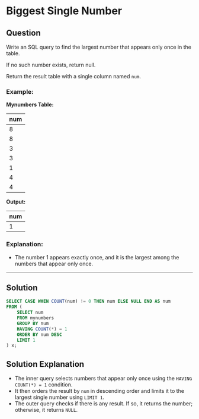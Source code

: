 
# Biggest Single Number

## Question

Write an SQL query to find the largest number that appears only once in the table.

If no such number exists, return null.

Return the result table with a single column named `num`.

### Example:

**Mynumbers Table:**

| num |
|-----|
| 8   |
| 8   |
| 3   |
| 3   |
| 1   |
| 4   |
| 4   |

**Output:**

| num |
|-----|
| 1   |

### Explanation:

- The number 1 appears exactly once, and it is the largest among the numbers that appear only once.

---

## Solution

```sql
SELECT CASE WHEN COUNT(num) != 0 THEN num ELSE NULL END AS num
FROM (
    SELECT num
    FROM mynumbers
    GROUP BY num
    HAVING COUNT(*) = 1
    ORDER BY num DESC
    LIMIT 1
) x;
```

## Solution Explanation

- The inner query selects numbers that appear only once using the `HAVING COUNT(*) = 1` condition.
- It then orders the result by `num` in descending order and limits it to the largest single number using `LIMIT 1`.
- The outer query checks if there is any result. If so, it returns the number; otherwise, it returns `NULL`.
